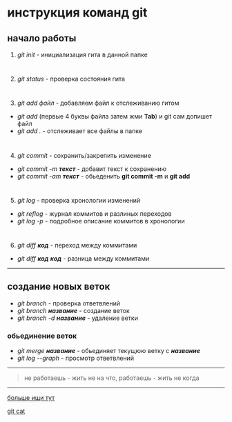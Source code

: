 # инструкция команд git
## начало работы

1. *git init* - инициализация гита в данной папке
#
2. *git status* - проверка состояния гита
#
3. *git add файл* - добавляем файл к отслеживанию гитом
* _git add_ (первые 4 буквы файла затем жми **Tab**) и git сам допишет файл
* _git add ._ - отслеживает все файлы в папке
#
4. *git commit* - сохранить/закрепить изменение
* _git commit -m **текст**_ - добавит текст к сохранению
* _git commit -am **текст**_ - обьеденить **git commit -m** и **git add**
#
5. _git log_ - проверка хронологии изменений
* _git reflog_ - журнал коммитов и разлиных переходов
* _git log -p_ - подробное описание коммитов в хронологии
#
6. _git diff **код**_ - переход между коммитами
* _git diff **код** **код**_ - разница между коммитами

***
## создание новых веток
* _git branch_ - проверка ответвлений
* _git branch **название**_ - создание веток
* _git branch -d **название**_ - удаление ветки
### обьединение веток
* _git merge **название**_ - обьединяет текущюю ветку с ***название***
* _git log --graph_ - просмотр ответвлений
***
>не работаешь - жить не на что, работаешь - жить не когда
***
[больше ищи тут](http://ilfire.ru/kompyutery/shpargalka-po-sintaksisu-markdown-markdaun-so-vsemi-samymi-populyarnymi-tegami/#link11)

[git cat](gitcat.jpg)